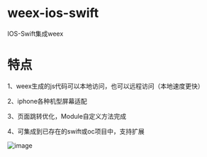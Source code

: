 # weex-ios-swift
IOS-Swift集成weex
# 特点
1、weex生成的js代码可以本地访问，也可以远程访问（本地速度更快）

2、iphone各种机型屏幕适配

3、页面跳转优化，Module自定义方法完成

4、可集成到已存在的swift或oc项目中，支持扩展

 ![image](https://i.loli.net/2019/04/19/5cb987ab17305.png)
